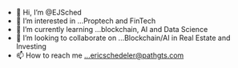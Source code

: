 - 👋 Hi, I’m @EJSched
- 👀 I’m interested in ...Proptech and FinTech
- 🌱 I’m currently learning ...blockchain, AI and Data Science
- 💞️ I’m looking to collaborate on ...Blockchain/AI in Real Estate and Investing 
- 📫 How to reach me ...ericschedeler@pathgts.com

<!---
EJSched/EJSched is a ✨ special ✨ repository because its `README.md` (this file) appears on your GitHub profile.
You can click the Preview link to take a look at your changes.
--->
